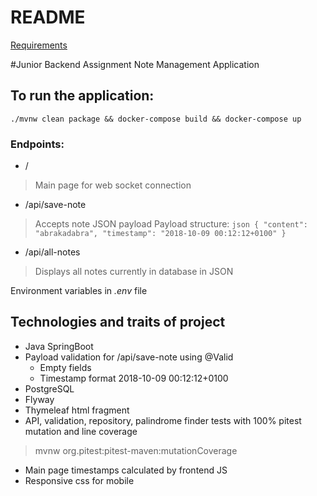 README
======

[Requirements](Requirements.md)

#Junior Backend Assignment Note Management Application

## To run the application:
```
./mvnw clean package && docker-compose build && docker-compose up
```

### Endpoints:
- /
> Main page for web socket connection
- /api/save-note
> Accepts note JSON payload
	Payload structure:
    ```json
    {
      "content": "abrakadabra",
      "timestamp": "2018-10-09 00:12:12+0100"
    }
    ```
- /api/all-notes
> Displays all notes currently in database in JSON


Environment variables in _.env_ file

## Technologies and traits of project
- Java SpringBoot
- Payload validation for /api/save-note using @Valid
  - Empty fields
  - Timestamp format 2018-10-09 00:12:12+0100
- PostgreSQL
- Flyway
- Thymeleaf html fragment
- API, validation, repository, palindrome finder tests with 100% pitest mutation and line coverage
> mvnw org.pitest:pitest-maven:mutationCoverage
- Main page timestamps calculated by frontend JS
- Responsive css for mobile